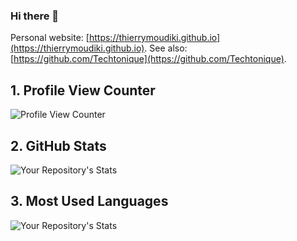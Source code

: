 ### Hi there 👋

Personal website: [https://thierrymoudiki.github.io](https://thierrymoudiki.github.io). See also: [https://github.com/Techtonique](https://github.com/Techtonique).

## 1. Profile View Counter

![Profile View Counter](https://komarev.com/ghpvc/?username=thierrymoudiki)


## 2. GitHub Stats

![Your Repository's Stats](https://github-readme-stats.vercel.app/api?username=thierrymoudiki&show_icons=true)

## 3. Most Used Languages

![Your Repository's Stats](https://github-readme-stats.vercel.app/api/top-langs/?username=thierrymoudiki&theme=blue-green)



<!--
**thierrymoudiki/thierrymoudiki** is a ✨ _special_ ✨ repository because its `README.md` (this file) appears on your GitHub profile.

Here are some ideas to get you started:

- 🔭 I’m currently working on ...
- 🌱 I’m currently learning ...
- 👯 I’m looking to collaborate on ...
- 🤔 I’m looking for help with ...
- 💬 Ask me about ...
- 📫 How to reach me: ...
- 😄 Pronouns: ...
- ⚡ Fun fact: ...
-->
